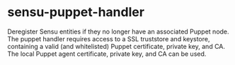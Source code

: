 # sensu-puppet-handler

Deregister Sensu entities if they no longer have an associated Puppet node. The
puppet handler requires access to a SSL truststore and keystore, containing a
valid (and whitelisted) Puppet certificate, private key, and CA. The local
Puppet agent certificate, private key, and CA can be used.